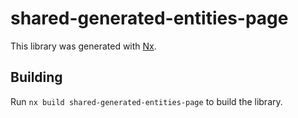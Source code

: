 # shared-generated-entities-page

This library was generated with [Nx](https://nx.dev).

## Building

Run `nx build shared-generated-entities-page` to build the library.
